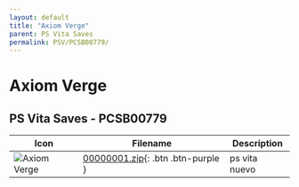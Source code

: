 ```yaml
---
layout: default
title: "Axiom Verge"
parent: PS Vita Saves
permalink: PSV/PCSB00779/
---
```

# Axiom Verge

## PS Vita Saves - PCSB00779

| Icon | Filename | Description |
|------|----------|-------------|
| ![Axiom Verge](https://github.com/bucanero/apollo-vita/raw/main/sce_sys/icon0.png) | [00000001.zip](00000001.zip){: .btn .btn-purple } | ps vita nuevo  |
